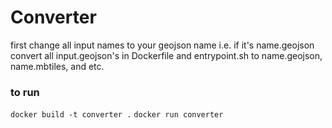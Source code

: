 # Converter

first change all input names to your geojson name i.e. if it's name.geojson convert all input.geojson's in Dockerfile and entrypoint.sh to name.geojson, name.mbtiles, and etc.

### to run

`docker build -t converter .`
`docker run converter`